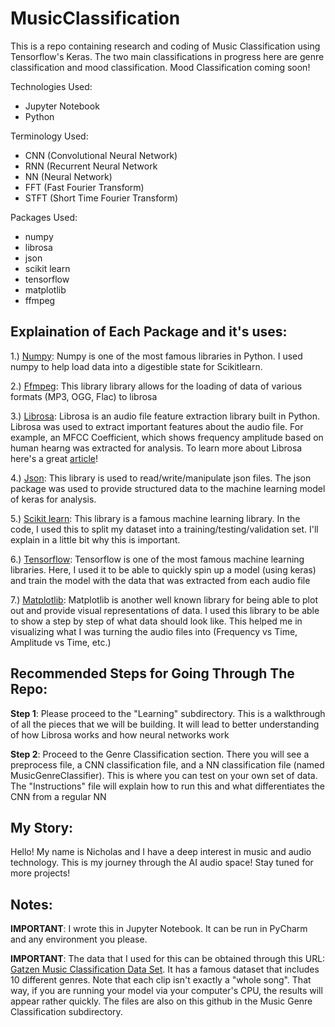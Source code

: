 # MusicClassification
This is a repo containing research and coding of Music Classification using Tensorflow's Keras. The two main classifications in progress here are genre classification and mood classification. Mood Classification coming soon! 

Technologies Used:
- Jupyter Notebook
- Python

Terminology Used:
- CNN (Convolutional Neural Network)
- RNN (Recurrent Neural Network
- NN (Neural Network)
- FFT (Fast Fourier Transform)
- STFT (Short Time Fourier Transform)

Packages Used:
- numpy
- librosa
- json
- scikit learn
- tensorflow
- matplotlib
- ffmpeg

## Explaination of Each Package and it's uses:
1.) <ins>Numpy</ins>: Numpy is one of the most famous libraries in Python. I used numpy to help load data into a digestible state for Scikitlearn.

2.) <ins>Ffmpeg</ins>: This library library allows for the loading of data of various formats (MP3, OGG, Flac) to librosa

3.) <ins>Librosa</ins>: Librosa is an audio file feature extraction library built in Python. Librosa was used to extract important features about the audio file. For example, an MFCC Coefficient, which shows frequency amplitude based on human hearng was extracted for analysis. To learn more about Librosa here's a great [article](https://medium.com/coderhack-com/introduction-to-librosa-912c2c109f41#:~:text=LibROSA%20is%20a%20Python%20package%20for%20audio%20and%20music%20analysis,%2C%20MP3%2C%20FLAC%2C%20etc.)! 

4.) <ins>Json</ins>: This library is used to read/write/manipulate json files. The json package was used to provide structured data to the machine learning model of keras for analysis.

5.) <ins>Scikit learn</ins>: This library is a famous machine learning library. In the code, I used this to split my dataset into a training/testing/validation set. I'll explain in a little bit why this is important.

6.) <ins>Tensorflow</ins>: Tensorflow is one of the most famous machine learning libraries. Here, I used it to be able to quickly spin up a model (using keras) and train the model with the data that was extracted from each audio file 

7.) <ins>Matplotlib</ins>: Matplotlib is another well known library for being able to plot out and provide visual representations of data. I used this library to be able to show a step by step of what data should look like. This helped me in 
visualizing what I was turning the audio files into (Frequency vs Time, Amplitude vs Time, etc.)

## Recommended Steps for Going Through The Repo:
**Step 1**: Please proceed to the "Learning" subdirectory. This is a walkthrough of all the pieces that we will be building. It will lead to better understanding of how Librosa works and how neural networks work

**Step 2**: Proceed to the Genre Classification section. There you will see a preprocess file, a CNN classification file, and a NN classification file (named MusicGenreClassifier). This is where you can test on your own set of data. The "Instructions" file will explain how to run this and what differentiates the CNN from a regular NN

## My Story:
Hello! My name is Nicholas and I have a deep interest in music and audio technology. This is my journey through the AI audio space! Stay tuned for more projects! 
## Notes:

**IMPORTANT**: I wrote this in Jupyter Notebook. It can be run in PyCharm and any environment you please. 

**IMPORTANT**: The data that I used for this can be obtained through this URL: [Gatzen Music Classification Data Set](https://www.kaggle.com/datasets/carlthome/gtzan-genre-collection). It has a famous dataset that includes 10 different genres. Note that each clip isn't exactly a "whole song". That way, if you are running your model via your computer's CPU, the results will appear rather quickly. The files are also on this github in the Music Genre Classification subdirectory.
